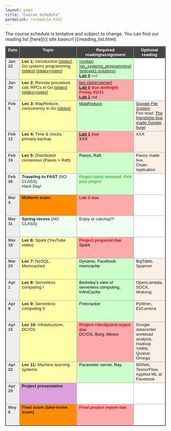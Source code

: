 ```yaml
---
layout: page
title: "Course Schedule"
permalink: /schedule.html
---
```


<style>
table.calendar {
    font-family: arial, helvetica;
    font-size: 10pt;
    empty-cells: show;
    border: 1px solid #000000;
    border-collapse: collapse;
}
table.calendar tr td {
    border: 1px solid #aaaaaa;
}
table.calendar tr {
    vertical-align: top;
    height: 5em;
    background: #ffffff;
}
table.calendar thead tr {
    text-align: center;
    background: #444444;
    color: #ffffff;
    height: auto;
    font-weight: bold;
}
/*.date {
	background: Gainsboro;
}*/
.holiday {
    background: #F0FFF0;
}
.lecture {
    background: #ffffaa;
}
.presentation {
    background: Plum;
}
.exam {
    background: DarkOrange;
}
.important {
    background: #ffaaaa;
}
.nodue {
    background: #ccffcc;
}
.optional {
    background: Linen;
}
.reading {
    color: Black;
}
.deadline {
    background: #ffaaaa;
}
.hwdue {
    color: #ff0000;
	font-weight: bold;
}
.assignment {
    background: #ccffcc;
    color: #0aa00a;
}
.date {
	background: #eeeeee;
    color: #444444;
}
</style>

The course schedule is tentative and subject to change. You can find our reading list [here]({{ site.baseurl }}/reading_list.html).
<p>
<table class="calendar" cellspacing="0" cellpadding="6" width="100%">
 <thead>
  <tr>
   <td width="8%">Date</td><td width="45%">Topic</td>
   <td width="30%">Required reading/assignment</td><td width="17%">Optional reading</td>
  </tr>
 </thead>

<tr> <!-- week of Jan 20 -->
  <td id="2020-1-22" class="date"><b>Jan 22</b></td>
  <td class="lecture">
	<b>Lec 1:</b> Introduction [<a href="./public/lecs/lec1-intro.pdf">slides</a>], <br/> 
		Go systems programming [<a href="./public/lecs/precept1_go_basics.pdf">slides</a>] 
			[<a href="./public/lecs/precept1_go_basics+notes.pdf">slides+notes</a>]</td>
  <td class="assignment">
	[<a href="./public/lecs/precept1_handout.docx">syntax</a>] <br/>
	[<a href="./public/lecs/precept1_handout2.docx">go_systems_programming</a>] <br/>
	[<a href="./public/lecs/precept1_sol.tar.gz">precept1 solutions</a>] <br/>
	<b><a href="https://github.com/cs675-spring20-projs/lab0">Lab 0</a></b> out
	</td>
  <td></td>
</tr>
<tr> <!-- week of Jan 27 -->
  <td id="2020-1-29" class="date"><b>Jan 29</b></td>
  <td class="lecture">
	<b>Lec 2:</b> Remote procedure call, RPCs in Go [<a href="./public/lecs/lec2-rpc.pdf">slides</a>]
			[<a href="./public/lecs/lec2-rpc+notes.pdf">slides+notes</a>]</td>
  <td class="deadline">
	[<a href="./public/lecs/precept2_handout.pdf">wc client+server</a>] <br/>
	<span class="hwdue"><a href="https://github.com/cs675-spring20-projs/lab0">Lab 0</a> due midnight Friday 01/31</span><br/>
	<b><a href="https://git.gmu.edu/cs675-spring20-labs/lab1">Lab 1</a></b> out</td>
  <td></td>
</tr>
<tr> <!-- week of Feb 3 -->
  <td id="2020-2-5" class="date"><b>Feb 5</b></td>
  <td class="lecture">
	<b>Lec 3:</b> MapReduce, concurrency in Go [<a href="./public/lecs/lec3-mr-concurrency.pdf">slides</a>]</td>
  <td class="nodue">
	<span class="reading"><a href="./public/papers/mapreduce_osdi04.pdf">MapReduce</a></span></td>
  <td class="optional"><a href="./public/papers/gfs_sosp03.pdf">Google File System</a><br/>
		Fun read: <a href="https://www.newyorker.com/magazine/2018/12/10/the-friendship-that-made-google-huge">The friendship that made Google huge</a></td>
</tr>
<tr> <!-- week of Feb 10 -->
  <td id="2020-2-12" class="date"><b>Feb 12</b></td>
  <td class="lecture">
	<b>Lec 4:</b> Time & clocks, primary-backup</td>
  <td class="deadline">
	<span class="hwdue"><a href="https://git.gmu.edu/cs675-spring20-labs/lab1">Lab 1</a> due</span><br/>
	<!--b>Lab 2</b> out<br/-->
	<span class="reading">XXX</span></td>
  <td class="optional">XXX</td>
</tr>
<tr> <!-- week of Feb 17 -->
  <td id="2020-2-19" class="date"><b>Feb 19</b></td>
  <td class="lecture">
	<b>Lec 5:</b> Distributed consensus (Paxos + Raft)</td>
  <td class="nodue">
	<span class="reading">Paxos, Raft</span></td>
  <td class="optional">Paxos made live,<br/>
	Chain replication</td>
</tr>
<tr> <!-- week of Feb 24 -->
  <td id="2020-2-26" class="date"><b>Feb 26</b></td>
  <td class="holiday">
	<b>Traveling to FAST</b> (NO CLASS)<br/>
	Hack Day!</td>
  <td class="assignment">
	Project ideas released: Pick your project <br/></td>
  <td></td>
</tr>
<tr> <!-- week of Mar 2 -->
  <td id="2020-3-4" class="date"><b>Mar 4</b></td>
  <td class="exam">
	<b>Midterm exam</b> </td>
  <td class="deadline">
	<span class="hwdue">Lab 2 due</span></td>
  <td></td>
</tr>
<tr> <!-- week of Mar 9 -->
  <td id="2020-3-11" class="date"><b>Mar 11</b></td>
  <td class="holiday">
	<b>Spring recess</b> (NO CLASS)</td>
  <td class="holiday">Enjoy or catchup?!</td>
  <td></td>
</tr>
<tr> <!-- week of Mar 16 -->
  <td id="2020-3-18" class="date"><b>Mar 18</b></td>
  <td class="lecture">
	<b>Lec 6:</b> Spark (YouTube video)</td>
  <td class="deadline">
	<span class="hwdue">Project proposal due</span><br/>
	<span class="reading">Spark</span></td>
  <td></td>
</tr>
<tr> <!-- week of Mar 23 -->
  <td id="2020-3-25" class="date"><b>Mar 25</b></td>
  <td class="lecture">
	<b>Lec 7:</b> NoSQL, Memcached</td>
  <td class="nodue">
	<span class="reading">Dynamo, Facebook memcache</span></td>
  <td class="optional">BigTable, Spanner</td>
</tr>
<tr> <!-- week of Mar 30 -->
  <td id="2020-4-1" class="date"><b>Apr 1</b></td>
  <td class="lecture">
	<b>Lec 8:</b> Serverless computing I</td>
  <td class="nodue">
	<span class="reading">Berkeley's view of serverless computing, InfiniCache</span></td>
  <td class="optional">OpenLambda, SOCK, Wukong</td>
</tr>
<tr> <!-- week of Apr 6 -->
  <td id="2020-4-8" class="date"><b>Apr 8</b></td>
  <td class="lecture">
	<b>Lec 9:</b> Serverless computing II</td>
  <td class="nodue">
	<span class="reading">Firecracker</span></td>
  <td class="optional">PyWren, ExCamera</td>
</tr>
<tr> <!-- week of Apr 13 -->
  <td id="2020-4-15" class="date"><b>Apr 15</b></td>
  <td class="lecture">
	<b>Lec 10:</b> Infrastructure, DC/OS</td>
  <td class="deadline">
	<span class="hwdue">Project checkpoint report due</span><br/>
	<span class="reading">DC/OS, Borg, Mesos</span></td>
  <td class="optional">Google datacenter workload analysis, Hadoop YARN, Quasar, Omega</td>
</tr>
<tr> <!-- week of Apr 20 -->
  <td id="2020-4-22" class="date"><b>Apr 22</b></td>
  <td class="lecture">
	<b>Lec 11:</b> Machine learning systems</td>
  <td class="nodue">
	<span class="reading">Parameter server, Ray</span></td>
  <td class="optional">MXNet, TensorFlow, Applied ML at Facebook</td>
</tr>
<tr> <!-- week of Apr 27 -->
  <td id="2020-4-29" class="date"><b>Apr 29</b></td>
  <td class="presentation">
	<b>Project presentation</b></td>
  <td></td>
  <td></td>
</tr>
<tr> <!-- week of May 4 -->
  <td id="2020-5-6" class="date"><b>May 6</b></td>
  <td class="exam">
	<b>Final exam (take-home exam)</b></td>
  <td class="deadline">
	<span class="hwdue">Final project report due</span></td>
  <td></td>
</tr>

</table>
